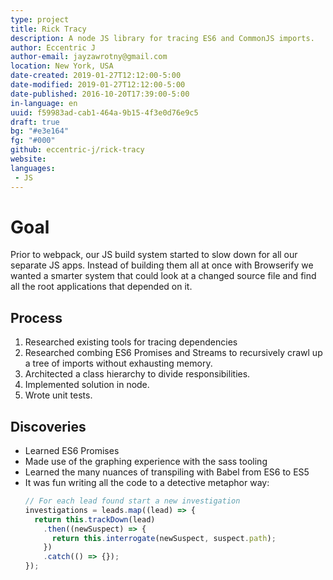 ```yaml
---
type: project
title: Rick Tracy
description: A node JS library for tracing ES6 and CommonJS imports.
author: Eccentric J
author-email: jayzawrotny@gmail.com
location: New York, USA
date-created: 2019-01-27T12:12:00-5:00
date-modified: 2019-01-27T12:12:00-5:00
date-published: 2016-10-20T17:39:00-5:00
in-language: en
uuid: f59983ad-cab1-464a-9b15-4f3e0d76e9c5
draft: true
bg: "#e3e164"
fg: "#000"
github: eccentric-j/rick-tracy
website:
languages:
 - JS
---
```

# <i class="fa fa-trophy icon"></i> Goal

Prior to webpack, our JS build system started to slow down for all our separate JS apps. Instead of building them all at once with Browserify we wanted a smarter system that could look at a changed source file and find all the root applications that depended on it.

## <i class="fa fa-list-ol icon"></i> Process

1. Researched existing tools for tracing dependencies
2. Researched combing ES6 Promises and Streams to recursively crawl up a tree of imports without exhausting memory.
3. Architected a class hierarchy to divide responsibilities.
4. Implemented solution in node.
5. Wrote unit tests.

## <i class="fa fa-lightbulb icon"></i> Discoveries

- Learned ES6 Promises
- Made use of the graphing experience with the sass tooling
- Learned the many nuances of transpiling with Babel from ES6 to ES5
- It was fun writing all the code to a detective metaphor way:
    ```js
    // For each lead found start a new investigation
    investigations = leads.map((lead) => {
      return this.trackDown(lead)
        .then((newSuspect) => {
          return this.interrogate(newSuspect, suspect.path);
        })
        .catch(() => {});
    });
    ```
